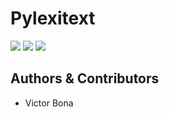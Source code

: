 # Pylexitext

<img src="https://img.shields.io/github/issues/vicotrbb/Pylexitext" />
<img src="https://img.shields.io/github/stars/vicotrbb/Pylexitext" />
<img src="https://img.shields.io/github/license/vicotrbb/Pylexitext" />

## Authors & Contributors

* Victor Bona